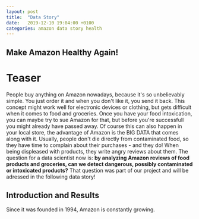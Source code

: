 ```yaml
---
layout: post
title:  "Data Story"
date:   2019-12-10 19:04:00 +0100
categories: amazon data story health
---
```


## Make Amazon Healthy Again!

# Teaser

People buy anything on Amazon nowadays, because it's so unbelievably simple. You just order it and when you don't like it, you send it back. This concept might work well for electronic devices or clothing, but gets difficult when it comes to food and groceries. Once you have your food intoxication, you can maybe try to sue Amazon for that, but before you're successfull you might already have passed away. Of course this can also happen in your local store, the advantage of Amazon is the BIG DATA that comes along with it. Usually, people don't die directly from contaminated food, so they have time to complain about their purchases - and they do! When being displeased with products, they write angry reviews about them. The question for a data scientist now is: **by analyzing Amazon reviews of food products and groceries, can we detect dangerous, possibly contaminated or intoxicated products?** That question was part of our project and will be adressed in the following data story!

## Introduction and Results

Since it was founded in 1994, Amazon is constantly growing. 

